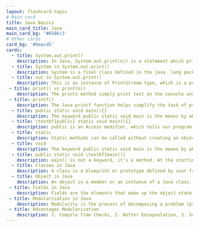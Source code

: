 ```yaml
---
layout: flashcard-topic
# Main card
title: Java Basics
main_card_title: Java
main_card_bg: '#6586c3'
# Other cards
card_bg: '#9aacd5'
cards:
  - title: System.out.print()
    description: In Java, System.out.println() is a statement which prints the argument passed inside it. The print() method display results on the console.
  - title: System in System.out.print() 
    description: System is a final class defined in the java. lang package. 
  - title: out in System.out.print() 
    description: This is an instance of PrintStream type, which is a public and static member field of the System class.
 - title: print() vs println()
    description: The prints method simply print text on the console and does not add any new line. While println adds new line after print text on console.
 - title: printf()
    description: The Java printf function helps simplify the task of printing formatted output to the console, terminal window or log files.
  - title: public static void main(){}
    description: The keyword public static void main is the means by which you create a main method within the Java application.
  - title: \textbf{public} static void main(){}
    description: public is an Access modifier, which tells our program from where and who can acces our method. Making the main() method public means it is globally available, So, JVM can invoke it from outside the class.
  - title: static 
    description: Static methods can be called without creating an object of class. The main() method is static so that JVM can invoke it without instantiating the class. 
  - title: void 
    description: The keyword public static void main is the means by which you create a main method within the Java application.
  - title: public static void \textbf{main()}
    description: main() is not a keyword, it's a method. At the starting point of java program, JVM looks for the main() method.
  - title: Classes in Java
    description: A class is a blueprint or prototype defined by user from which objects are created. It represents the group of objects which have common properties.
  - title: Object in Java
    description: An object is a member or an instance of a Java class. Each object has an identity, a behavior and a state.
 - title: Fields in Java
    description: Fields are the elements that make up the object state. Object behavior is implemented through Methods.
 - title: Modularization in Java
    description: Modularity is the process of decomposing a problem (program) into a set of modules so as to reduce the overall complexity of the problem.
 - title: Advantages Modularization
    description: 1. Compile Time Checks, 2. Better Encapsulation, 3. Smaller Java Runtime
---
```

